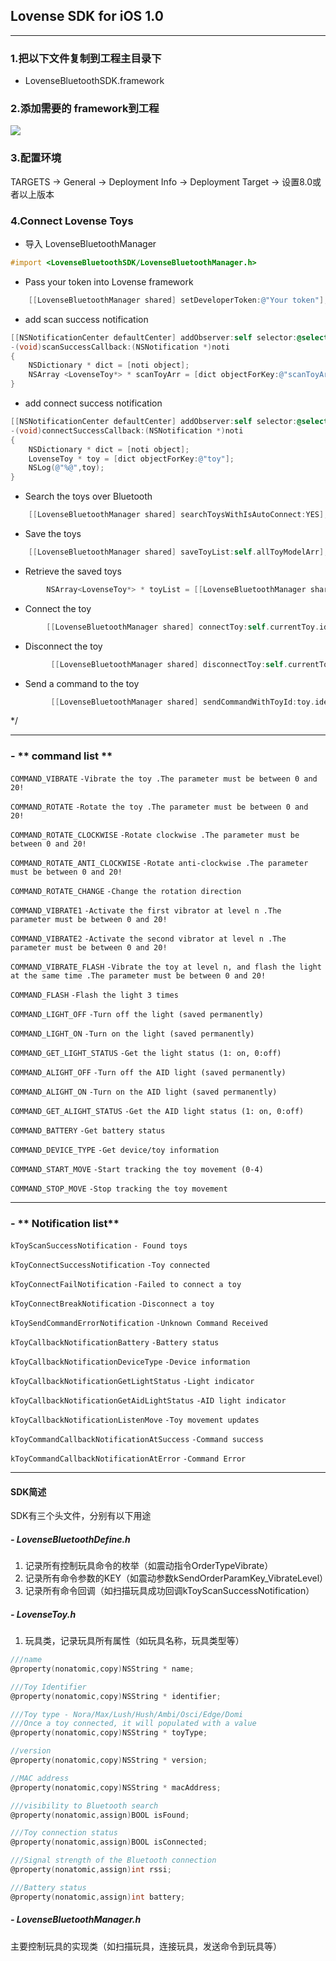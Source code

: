 ## Lovense SDK for iOS 1.0


------------


###  1.把以下文件复制到工程主目录下
-  LovenseBluetoothSDK.framework

###  2.添加需要的 framework到工程

![](https://www.showdoc.cc/server/api/common/visitfile/sign/8d09f12716dceb90b3ced5223ad1b3aa?showdoc=.jpg)

###   3.配置环境
TARGETS -> General -> Deployment Info -> Deployment Target -> 设置8.0或者以上版本


### 4.Connect Lovense Toys


- 导入 LovenseBluetoothManager 

```objective-c
#import <LovenseBluetoothSDK/LovenseBluetoothManager.h>
```

-   Pass your token into Lovense framework

```objective-c
    [[LovenseBluetoothManager shared] setDeveloperToken:@"Your token"];
```

-  add scan success notification
```objective-c
[[NSNotificationCenter defaultCenter] addObserver:self selector:@selector(scanSuccessCallback:) name:kToyScanSuccessNotification object:nil];     //Scanning toy success notification
-(void)scanSuccessCallback:(NSNotification *)noti
{
    NSDictionary * dict = [noti object];
    NSArray <LovenseToy*> * scanToyArr = [dict objectForKey:@"scanToyArray"];
}
```

-  add connect success notification
```objective-c
[[NSNotificationCenter defaultCenter] addObserver:self selector:@selector(connectSuccessCallback:) name:kToyConnectSuccessNotification object:nil];     //Connected toy successfully notification
-(void)connectSuccessCallback:(NSNotification *)noti
{
    NSDictionary * dict = [noti object];
    LovenseToy * toy = [dict objectForKey:@"toy"];
    NSLog(@"%@",toy);
}
```

-  Search the toys over Bluetooth

```objective-c
    [[LovenseBluetoothManager shared] searchToysWithIsAutoConnect:YES];
```


-  Save the toys

```objective-c
    [[LovenseBluetoothManager shared] saveToyList:self.allToyModelArr];
```

-  Retrieve the saved toys

```objective-c
        NSArray<LovenseToy*> * toyList = [[LovenseBluetoothManager shared] getSavedToyList];

```

-   Connect the toy

```objective-c
        [[LovenseBluetoothManager shared] connectToy:self.currentToy.identifier];

```


-   Disconnect the  toy

```objective-c
         [[LovenseBluetoothManager shared] disconnectToy:self.currentToy.identifier];

```

-    Send a command to the toy

```objective-c
         [[LovenseBluetoothManager shared] sendCommandWithToyId:toy.identifier andCommandType:COMMAND_VIBRATE andParamDict:@{kSendCommandParamKey_VibrateLevel:@(20)}];
```



 */

------------


### - ** command list **

`COMMAND_VIBRATE`
`-Vibrate the toy .The parameter must be between 0 and 20!`

`COMMAND_ROTATE`
`-Rotate the toy .The parameter must be between 0 and 20!`

`COMMAND_ROTATE_CLOCKWISE`
`-Rotate clockwise .The parameter must be between 0 and 20!`

`COMMAND_ROTATE_ANTI_CLOCKWISE`
`-Rotate anti-clockwise .The parameter must be between 0 and 20!`

`COMMAND_ROTATE_CHANGE`
`-Change the rotation direction`

`COMMAND_VIBRATE1`
`-Activate the first vibrator at level n .The parameter must be between 0 and 20!`

`COMMAND_VIBRATE2`
`-Activate the second vibrator at level n .The parameter must be between 0 and 20!`

`COMMAND_VIBRATE_FLASH`
`-Vibrate the toy at level n, and flash the light at the same time .The parameter must be between 0 and 20!`

`COMMAND_FLASH`
`-Flash the light 3 times`

`COMMAND_LIGHT_OFF`
`-Turn off the light (saved permanently)`

`COMMAND_LIGHT_ON`
`-Turn on the light (saved permanently)`

`COMMAND_GET_LIGHT_STATUS`
`-Get the light status (1: on, 0:off)`

`COMMAND_ALIGHT_OFF`
`-Turn off the AID light (saved permanently)`

`COMMAND_ALIGHT_ON`
`-Turn on the AID light (saved permanently)`

`COMMAND_GET_ALIGHT_STATUS`
`-Get the AID light status (1: on, 0:off)`

`COMMAND_BATTERY`
`-Get battery status`

`COMMAND_DEVICE_TYPE`
`-Get device/toy information`

`COMMAND_START_MOVE`
`-Start tracking the toy movement (0-4)`

`COMMAND_STOP_MOVE`
`-Stop tracking the toy movement`



------------


### - ** Notification list**

`kToyScanSuccessNotification`
`- Found toys`

`kToyConnectSuccessNotification`
`-Toy connected`

`kToyConnectFailNotification`
`-Failed to connect a toy`

`kToyConnectBreakNotification`
`-Disconnect a toy`

`kToySendCommandErrorNotification`
`-Unknown Command Received`

`kToyCallbackNotificationBattery`
`-Battery status`

`kToyCallbackNotificationDeviceType`
`-Device information`

`kToyCallbackNotificationGetLightStatus`
`-Light indicator`

`kToyCallbackNotificationGetAidLightStatus`
`-AID light indicator`


`kToyCallbackNotificationListenMove`
`-Toy movement updates`


`kToyCommandCallbackNotificationAtSuccess`
`-Command success`


`kToyCommandCallbackNotificationAtError`
`-Command Error`


------------

####  SDK简述

SDK有三个头文件，分别有以下用途
##### - LovenseBluetoothDefine.h
1. 记录所有控制玩具命令的枚举（如震动指令OrderTypeVibrate）
2. 记录所有命令参数的KEY（如震动参数kSendOrderParamKey_VibrateLevel）
3. 记录所有命令回调（如扫描玩具成功回调kToyScanSuccessNotification）

##### - LovenseToy.h
1. 玩具类，记录玩具所有属性（如玩具名称，玩具类型等）

```objective-c
///name
@property(nonatomic,copy)NSString * name;

///Toy Identifier
@property(nonatomic,copy)NSString * identifier;

///Toy type - Nora/Max/Lush/Hush/Ambi/Osci/Edge/Domi
///Once a toy connected, it will populated with a value
@property(nonatomic,copy)NSString * toyType;

//version
@property(nonatomic,copy)NSString * version;

//MAC address
@property(nonatomic,copy)NSString * macAddress;

///visibility to Bluetooth search
@property(nonatomic,assign)BOOL isFound;

///Toy connection status
@property(nonatomic,assign)BOOL isConnected;

///Signal strength of the Bluetooth connection
@property(nonatomic,assign)int rssi;

///Battery status
@property(nonatomic,assign)int battery;
```

##### - LovenseBluetoothManager.h
主要控制玩具的实现类（如扫描玩具，连接玩具，发送命令到玩具等）


